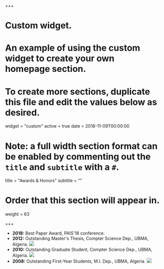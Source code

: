 +++
# Custom widget.
# An example of using the custom widget to create your own homepage section.
# To create more sections, duplicate this file and edit the values below as desired.
widget = "custom"
active = true
date = 2018-11-09T00:00:00

# Note: a full width section format can be enabled by commenting out the `title` and `subtitle` with a `#`.
title = "Awards & Honors"
subtitle = ""

# Order that this section will appear in.
weight = 63

+++

- **2018:** Best Paper Award, PAIS'18 conference. 
- **2012:** Outstanding Master's Thesis, Compter Science Dep., UBMA, Algeria. ![](https://img.shields.io/badge/top-1%25-blue.svg)
- **2010:** Outstanding Graduate Student, Compter Science Dep., UBMA, Algeria. ![](https://img.shields.io/badge/top-10%25-blue.svg)
- **2008:** Outstanding First-Year Students, M.I. Dep., UBMA, Algeria. ![](https://img.shields.io/badge/top-5%25-blue.svg)

